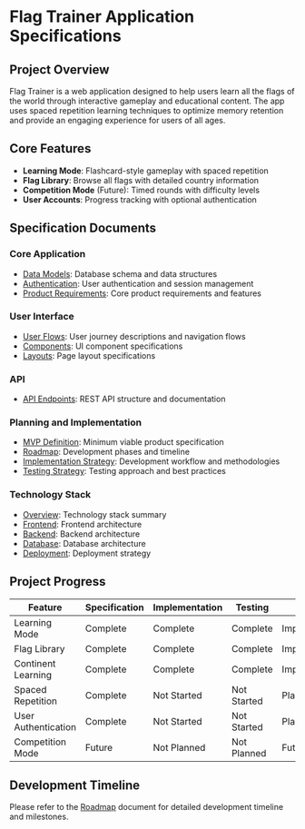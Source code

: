 # Flag Trainer Application Specifications

## Project Overview

Flag Trainer is a web application designed to help users learn all the flags of the world through interactive gameplay and educational content. The app uses spaced repetition learning techniques to optimize memory retention and provide an engaging experience for users of all ages.

## Core Features

- **Learning Mode**: Flashcard-style gameplay with spaced repetition
- **Flag Library**: Browse all flags with detailed country information
- **Competition Mode** (Future): Timed rounds with difficulty levels
- **User Accounts**: Progress tracking with optional authentication

## Specification Documents

### Core Application

- [Data Models](core/data-models.md): Database schema and data structures
- [Authentication](core/auth.md): User authentication and session management
- [Product Requirements](../product-requirements.md): Core product requirements and features

### User Interface

- [User Flows](ui/user-flows.md): User journey descriptions and navigation flows
- [Components](ui/components.md): UI component specifications
- [Layouts](ui/layouts.md): Page layout specifications

### API

- [API Endpoints](api/api-endpoints.md): REST API structure and documentation

### Planning and Implementation

- [MVP Definition](../plan/mvp.md): Minimum viable product specification
- [Roadmap](../plan/roadmap.md): Development phases and timeline
- [Implementation Strategy](../plan/implementation-strategy.md): Development workflow and methodologies
- [Testing Strategy](../plan/testing-strategy.md): Testing approach and best practices

### Technology Stack

- [Overview](../techstack/overview.md): Technology stack summary
- [Frontend](../techstack/frontend.md): Frontend architecture
- [Backend](../techstack/backend.md): Backend architecture
- [Database](../techstack/database.md): Database architecture
- [Deployment](../techstack/deployment.md): Deployment strategy

## Project Progress

| Feature             | Specification | Implementation | Testing     | Status      |
| ------------------- | ------------- | -------------- | ----------- | ----------- |
| Learning Mode       | Complete      | Complete       | Complete    | Implemented |
| Flag Library        | Complete      | Complete       | Complete    | Implemented |
| Continent Learning  | Complete      | Complete       | Complete    | Implemented |
| Spaced Repetition   | Complete      | Not Started    | Not Started | Planning    |
| User Authentication | Complete      | Not Started    | Not Started | Planning    |
| Competition Mode    | Future        | Not Planned    | Not Planned | Future      |

## Development Timeline

Please refer to the [Roadmap](../plan/roadmap.md) document for detailed development timeline and milestones.
